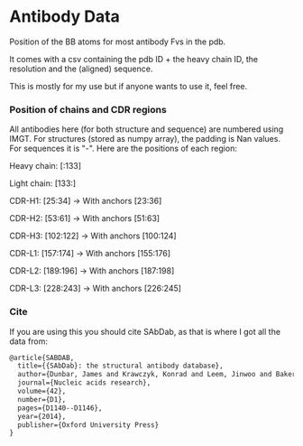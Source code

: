 # Antibody Data

Position of the BB atoms for most antibody Fvs in the pdb. 

It comes with a csv containing the pdb ID + the heavy chain ID, the resolution and the (aligned) sequence.

This is mostly for my use but if anyone wants to use it, feel free.

### Position of chains and CDR regions

All antibodies here (for both structure and sequence) are numbered using IMGT. For structures (stored as numpy array), the padding is Nan values. For sequences it is "-".
Here are the positions of each region:


Heavy chain: [:133]

Light chain: [133:]

CDR-H1: [25:34] -> With anchors [23:36]

CDR-H2: [53:61] -> With anchors [51:63]

CDR-H3: [102:122] -> With anchors [100:124]

CDR-L1: [157:174] -> With anchors [155:176]

CDR-L2: [189:196] -> With anchors [187:198]

CDR-L3: [228:243] -> With anchors [226:245]


### Cite

If you are using this you should cite SAbDab, as that is where I got all the data from:

```tex
@article{SABDAB,
  title={{SAbDab}: the structural antibody database},
  author={Dunbar, James and Krawczyk, Konrad and Leem, Jinwoo and Baker, Terry and Fuchs, Angelika and Georges, Guy and Shi, Jiye and Deane, Charlotte M},
  journal={Nucleic acids research},
  volume={42},
  number={D1},
  pages={D1140--D1146},
  year={2014},
  publisher={Oxford University Press}
}
```
